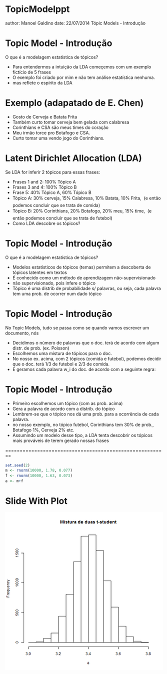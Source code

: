 TopicModelppt
========================================================
author: Manoel Galdino
date: 22/07/2014
Tópic Models - Introdução

Topic Model - Introdução
========================================================
O que é a modelagem estatística de tópicos?

- Para entendermos a intuição da LDA começemos com um
exemplo fictício de 5 frases
- O exemplo foi criado por mim e não tem análise
estatística nenhuma.
- mas reflete o espírito da LDA


Exemplo (adapatado de E. Chen)
========================================================

- Gosto de Cerveja e Batata Frita
- Também curto tomar cerveja bem gelada com calabresa
- Corinthians e CSA são meus times do coração
- Meu irmão torce pro Botafogo e CSA.
- Curto tomar uma vendo jogo do Corinthians.


Latent Dirichlet Allocation (LDA)
========================================================
Se LDA for inferir 2 tópicos para essas frases:

- Frases 1 and 2: 100% Tópico A
- Frases 3 and 4: 100% Tópico B
- Frase 5: 40% Tópico A, 60% Tópico B
- Tópico A: 30% cerveja, 15% Calabresa, 10% Batata, 10% Frita,  (e então podemos concluir que se trata de comida)
- Tópico B: 20% Corinthians, 20% Botafogo, 20% meu, 15% time,  (e então podemos concluir que se trata de futebol)
- Como LDA descobre os tópicos?



Topic Model - Introdução
========================================================
O que é a modelagem estatística de tópicos?

- Modelos estatísticos de tópicos (temas) permitem
a descoberta de tópicos latentes em textos
- É conhecido como um método de aprendizagem
não-supervisionado
- não supervisionado, pois infere o tópico
- Tópico é uma distrib de probabilidade s/ palavras,
ou seja, cada palavra tem uma prob. de ocorrer num
dado tópico

Topic Model - Introdução
========================================================
No Topic Models, tudo se passa como se quando vamos 
escrever um documento, nós

- Decidimos o número de palavras que o doc. terá de 
acordo com algum distr. de prob. (ex. Poisson)
- Escolhemos uma mistura de tópicos para o doc.
- No nosso ex. acima, com 2 tópicos (comida e futebol),
podemos decidir que o doc. terá 1/3 de futebol e 2/3 de 
comida.
- E geramos cada palavra w_i do doc. de acordo com a
seguinte regra:


Topic Model - Introdução
========================================================

- Primeiro escolhemos um tópico (com as prob. acima)
- Gera a palavra de acordo com a distrib. do tópico
- Lembrem-se que o tópico nos dá uma prob. para a 
ocorrência de cada palavra.
- no nosso exemplo, no tópico futebol, Corinthians tem
30% de prob., Botafogo 1%, Cerveja 2% etc.
- Assumindo um modelo desse tipo, a LDA tenta descobrir
os tópicos mais prováveis de terem gerado nossas frases


========================================================

```r
set.seed(2)
m <- rnorm(10000, 1.78, 0.077)
f <- rnorm(10000, 1.63, 0.073)
a <- m+f
```

Slide With Plot
========================================================

![plot of chunk unnamed-chunk-2](TopicModelppt-figure/unnamed-chunk-2.png) 
